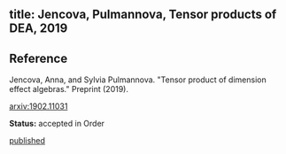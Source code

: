 title: Jencova, Pulmannova, Tensor products of DEA, 2019 
---

## Reference
Jencova, Anna, and Sylvia Pulmannova. "Tensor product of dimension effect algebras." Preprint (2019).


[arxiv:1902.11031](https://arxiv.org/abs/1902.11031)


**Status:** accepted in Order

[published](jencova2020published)



